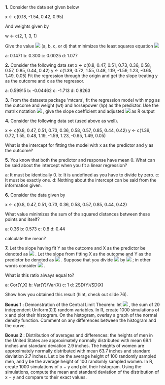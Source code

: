 **1.** Consider the data set given below

x <- c(0.18, -1.54, 0.42, 0.95)

And weights given by

w <- c(2, 1, 3, 1)

Give the value ![](HW_week1_html_3dc5734db85d0191.gif) (a, b, c, or d) that minimizes the least squares equation ![](HW_week1_html_25cae8e3f109f50b.gif)

a: 0.1471
 b: 0.300
 c: 0.0025
 d: 1.077

**2.** Consider the following data set
 x <- c(0.8, 0.47, 0.51, 0.73, 0.36, 0.58, 0.57, 0.85, 0.44, 0.42)
 y <- c(1.39, 0.72, 1.55, 0.48, 1.19, -1.59, 1.23, -0.65, 1.49, 0.05)
 Fit the regression through the origin and get the slope treating y as the outcome and x as the regressor.

a: 0.59915
 b: -0.04462
 c: -1.713
 d: 0.8263

**3.** From the datasets package 'mtcars', fit the regression model with mpg as the outcome and weight (wt) and horsepower (hp) as the predictor. Use the matrix notation  ![](HW_week1_html_4a763dfc183926f0.gif) , give the slope coefficient and adjusted ![](HW_week1_html_791a857499caf08c.gif) as R output

**4.** Consider the following data set (used above as well).

x <- c(0.8, 0.47, 0.51, 0.73, 0.36, 0.58, 0.57, 0.85, 0.44, 0.42)
 y <- c(1.39, 0.72, 1.55, 0.48, 1.19, -1.59, 1.23, -0.65, 1.49, 0.05)

What is the intercept for fitting the model with x as the predictor and y as the outcome?

**5.** You know that both the predictor and response have mean 0. What can be said about the intercept when you fit a linear regression?

a: It must be identically 0.
 b: It is undefined as you have to divide by zero.
 c: It must be exactly one.
 d: Nothing about the intercept can be said from the information given.

**6.** Consider the data given by

x <- c(0.8, 0.47, 0.51, 0.73, 0.36, 0.58, 0.57, 0.85, 0.44, 0.42)

What value minimizes the sum of the squared distances between these points and itself?

a: 0.36
 b: 0.573
 c: 0.8
 d: 0.44

 calculate the mean?

**7.** Let the slope having fit Y as the outcome and X as the predictor be denoted as  ![](HW_week1_html_f862bc9f3f8880a5.gif) . Let the slope from fitting X as the outcome and Y as the predictor be denoted as ![](HW_week1_html_b904e64efed6b237.gif) . Suppose that you divide ![](HW_week1_html_f862bc9f3f8880a5.gif) by ![](HW_week1_html_b904e64efed6b237.gif) ; in other words consider ![](HW_week1_html_9ec94e27578beedb.gif) .

What is this ratio always equal to?

a: Cor(Y,X)
 b: Var(Y)/Var(X)
 c: 1
 d: 2SD(Y)/SD(X)

Show how you obtained this result (hint, check out slide 76).

**Bonus 1** : Demonstration of the Central Limit Theorem: let ![](HW_week1_html_80f1919e158d7069.gif) , the sum of 20 independent Uniform(0,1) random variables. In R, create 1000 simulations of x and plot their histogram. On the histogram, overlay a graph of the normal density function. Comment on any differences between the histogram and the curve.

**Bonus 2** : Distribution of averages and differences: the heights of men in the United States are approximately normally distributed with mean 69.1 inches and standard deviation 2.9 inches. The heights of women are approximately normally distributed with mean 63.7 inches and standard deviation 2.7 inches. Let x be the average height of 100 randomly sampled men, and y be the average height of 100 randomly sampled women. In R, create 1000 simulations of x − y and plot their histogram. Using the simulations, compute the mean and standard deviation of the distribution of x − y and compare to their exact values.
